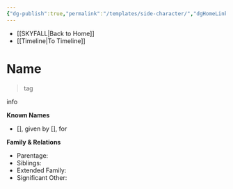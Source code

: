 ```yaml
---
{"dg-publish":true,"permalink":"/templates/side-character/","dgHomeLink":false,"dgPassFrontmatter":false}
---
```


- [[SKYFALL|Back to Home]]
- [[Timeline|To Timeline]]

# Name
>tag

info

**Known Names**
- [], given by [], for 

**Family & Relations**
- Parentage: 
- Siblings:
- Extended Family:
- Significant Other: